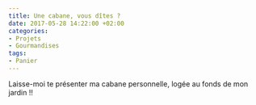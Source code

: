 ```yaml
---
title: Une cabane, vous dîtes ?
date: 2017-05-28 14:22:00 +02:00
categories:
- Projets
- Gourmandises
tags:
- Panier
---
```


Laisse-moi te présenter ma cabane personnelle, logée au fonds de mon jardin !!